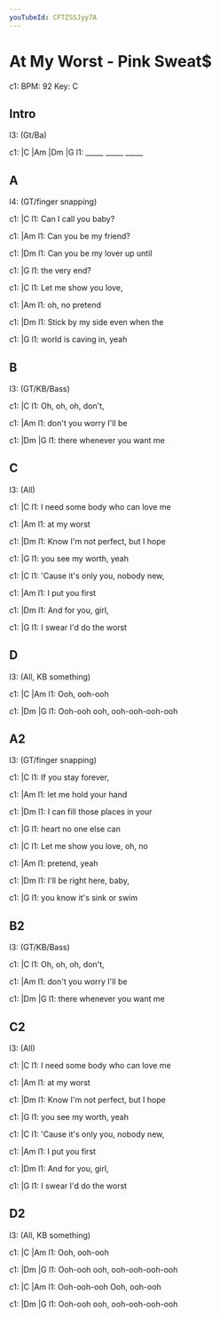 ```yaml
---
youTubeId: CFTZSSJyy7A
---
```


# At My Worst - Pink Sweat$

c1: BPM: 92 Key: C

## Intro

l3: (Gt/Ba)

c1: |C    |Am   |Dm   |G
l1:  _____ _____ _____

## A

l4: (GT/finger snapping)

c1:               |C
l1: Can I call you baby?

c1:              |Am
l1: Can you be my friend?

c1:              |Dm
l1: Can you be my lover up until

c1:         |G
l1: the very end?

c1:                |C
l1: Let me show you love,

c1:       |Am
l1: oh, no pretend

c1:            |Dm
l1: Stick by my side even when the

c1:                |G
l1: world is caving in, yeah

## B

l3: (GT/KB/Bass)

c1:            |C
l1: Oh, oh, oh, don't,

c1:          |Am
l1: don't you worry I'll be

c1: |Dm                |G
l1:  there whenever you want me

## C

l3: (All)

c1:            |C
l1: I need some body who can love me

c1:      |Am
l1: at my worst

c1:             |Dm
l1: Know I'm not perfect, but I hope

c1:           |G
l1: you see my worth, yeah

c1:                 |C
l1: 'Cause it's only you, nobody new,

c1:          |Am
l1: I put you first

c1:        |Dm
l1: And for you, girl,

c1:                   |G
l1: I swear I'd do the worst


## D

l3: (All, KB something)

c1: |C           |Am
l1:  Ooh, ooh-ooh

c1:        |Dm                  |G
l1: Ooh-ooh ooh, ooh-ooh-ooh-ooh

## A2

l3:             (GT/finger snapping)

c1:            |C
l1: If you stay forever,

c1:                 |Am
l1: let me hold your hand

c1:                 |Dm
l1: I can fill those places in your

c1:                  |G
l1: heart no one else can

c1:                |C
l1: Let me show you love, oh, no

c1: |Am
l1:  pretend, yeah

c1:              |Dm
l1: I'll be right here, baby,

c1:                      |G
l1: you know it's sink or swim


## B2

l3: (GT/KB/Bass)

c1:            |C
l1: Oh, oh, oh, don't,

c1:          |Am
l1: don't you worry I'll be

c1: |Dm                |G
l1:  there whenever you want me

## C2

l3: (All)

c1:            |C
l1: I need some body who can love me

c1:      |Am
l1: at my worst

c1:             |Dm
l1: Know I'm not perfect, but I hope

c1:           |G
l1: you see my worth, yeah

c1:                 |C
l1: 'Cause it's only you, nobody new,

c1:          |Am
l1: I put you first

c1:        |Dm
l1: And for you, girl,

c1:                   |G
l1: I swear I'd do the worst

## D2

l3: (All, KB something)

c1: |C           |Am
l1:  Ooh, ooh-ooh

c1:        |Dm                  |G
l1: Ooh-ooh ooh, ooh-ooh-ooh-ooh

c1:            |C           |Am
l1: Ooh-ooh-ooh Ooh, ooh-ooh

c1:        |Dm                  |G
l1: Ooh-ooh ooh, ooh-ooh-ooh-ooh
